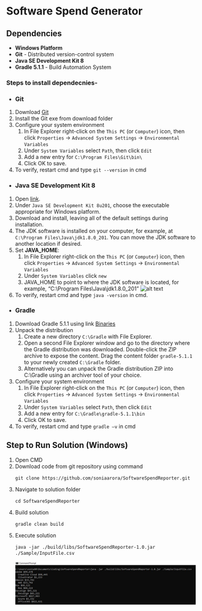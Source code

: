 # Software Spend Generator

## Dependencies

  - **Windows Platform** 
  - **Git** - Distributed version-control system
  - **Java SE Development Kit 8**
  - **Gradle 5.1.1** - Build Automation System

### Steps to install dependecnies-

* ### Git
1. Download [Git](https://git-scm.com/download/win)
2. Install the Git exe from download folder
3. Configure your system environment 
    1. In File Explorer right-click on the `This PC` (or `Computer`) icon, then click `Properties` -> `Advanced System Settings` -> `Environmental Variables`
    2. Under `System Variables` select `Path`, then click `Edit`
    3. Add a new entry for `C:\Program Files\Git\bin\` 
    4. Click OK to save.
4. To verify, restart cmd and type ```git --version``` in cmd

* ### Java SE Development Kit 8

1.	Open [link](https://www.oracle.com/technetwork/java/javase/downloads/jdk8-downloads-2133151.html).
2.	Under `Java SE Development Kit 8u201`, choose the executable appropriate for Windows platform.
3.	Download and install, leaving all of the default settings during installation.
4.	The JDK software is installed on your computer, for example, at `C:\Program Files\Java\jdk1.8.0_201`. You can move the JDK software to another location if desired.
5.	Set **JAVA_HOME**:
    1. In File Explorer right-click on the `This PC` (or `Computer`) icon, then click `Properties` -> `Advanced System Settings` -> `Environmental Variables`
    2. Under `System Variables` click `new`
    3. JAVA_HOME to point to where the JDK software is located, for example, “C:\Program Files\Java\jdk1.8.0_201”
![alt text](https://javatutorial.net/wp-content/uploads/2016/08/add-java_home-as-system-variable.jpg)
6. To verify, restart cmd and type ```java -version``` in cmd.

* ### Gradle

1. Download Gradle 5.1.1 using link [Binaries](https://gradle.org/next-steps/?version=5.1.1&format=bin)
2. Unpack the distribution
    1. Create a new directory `C:\Gradle` with File Explorer.
    2. Open a second File Explorer window and go to the directory where the Gradle distribution was downloaded. Double-click the ZIP archive to expose the content. Drag the content folder `gradle-5.1.1` to your newly created `C:\Gradle` folder.
    3. Alternatively you can unpack the Gradle distribution ZIP into C:\Gradle using an archiver tool of your choice.
3. Configure your system environment
    1. In File Explorer right-click on the `This PC` (or `Computer`) icon, then click `Properties` -> `Advanced System Settings` -> `Environmental Variables`
    2. Under `System Variables` select `Path`, then click `Edit`
    3. Add a new entry for `C:\Gradle\gradle-5.1.1\bin` 
    4. Click OK to save.
4. To verify, restart cmd and type `gradle –v` in cmd

## Step to Run Solution (Windows)
1. Open CMD
2. Download code from git repository using command 
    ```
    git clone https://github.com/soniaarora/SoftwareSpendReporter.git
    ```
3. Navigate to solution folder
    ```
    cd SoftwareSpendReporter
    ```
4. Build solution
    ```
    gradle clean build
    ```
5. Execute solution 
    ```
    java -jar ./build/libs/SoftwareSpendReporter-1.0.jar ./Sample/InputFile.csv
    ```
	![Output](Screenshots/Output.JPG)